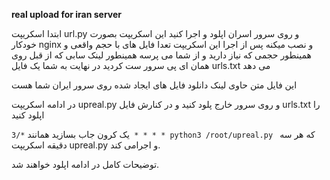 **real upload for iran server**

ابتدا اسکریپت url.py و روی سرور اسران اپلود و اجرا کنید
این اسکریپت بصورت خودکار nginx و نصب میکنه
پس از اجرا این اسکریپت تعدا فایل های با حجم واقعی و همینطور حجمی که نیاز دارید و از شما می پرسه
همینطور لینک سابی که از قبل روی همان ای پی سرور ست کردید
در نهایت به شما یک فایل urls.txt می دهد

این فایل متن حاوی لینک دانلود فایل های ایجاد شده روی سرور ایران شما هست

در ادامه اسکریپت upreal.py و روی سرور خارج پلود کنید
و در کنارش فایل urls.txt را اپلود کنید

یک کرون جاب بسازید همانند 
`*/3 * * * * python3 /root/upreal.py
`
که هر سه دقیقه اسکریپت upreal.py و اجرامی کند.

توضیحات کامل در ادامه اپلود خواهند شد.